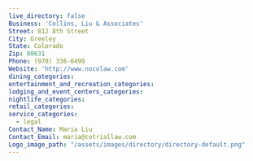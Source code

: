 ```yaml
---
live_directory: false
Business: 'Collins, Liu & Associates'
Street: 812 8th Street
City: Greeley
State: Colorado
Zip: 80631
Phone: (970) 336-6499
Website: 'http://www.nocolaw.com'
dining_categories:
entertainment_and_recreation_categories:
lodging_and_event_centers_categories:
nightlife_categories:
retail_categories:
service_categories:
  - legal
Contact_Name: Maria Liu
Contact_Email: maria@cotriallaw.com
Logo_image_path: "/assets/images/directory/directory-default.png"
---
```



